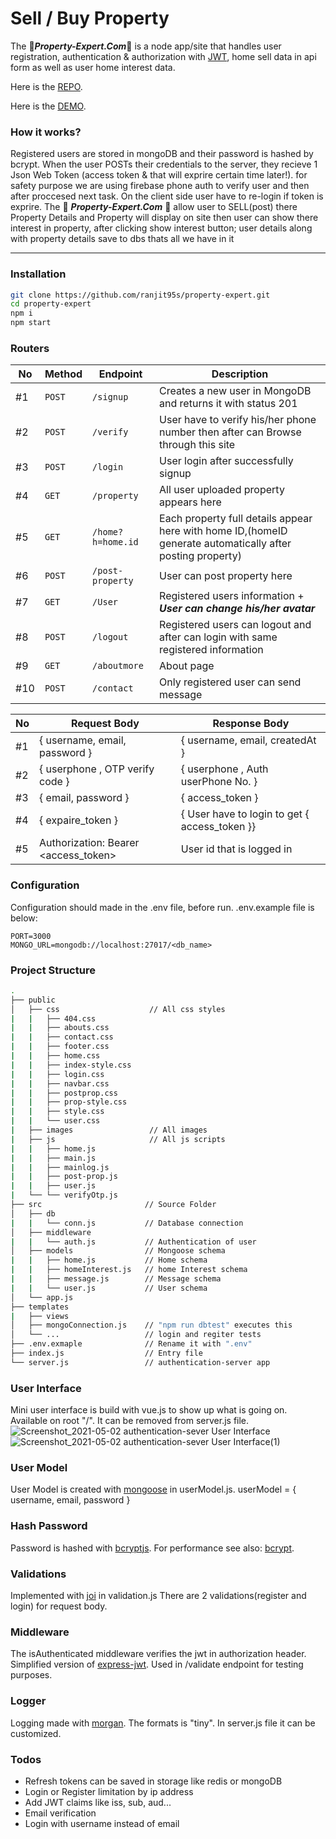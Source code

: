 # Sell / Buy Property
The :house_with_garden:**_Property-Expert.Com_**:house_with_garden: is a node app/site that handles user registration, authentication & authorization with [JWT](https://www.npmjs.com/package/jsonwebtoken), home sell data in api form as well as user home interest data.

Here is the [REPO](https://github.com/ranjit95s/property-expert).

Here is the [DEMO](https://property-expert.herokuapp.com/).

### How it works?

  Registered users are stored in mongoDB and their password is hashed by bcrypt. When the user POSTs their credentials to the server, they recieve 1 Json Web Token (access token & that will exprire certain time later!).
for safety purpose we are using firebase phone auth to verify user and then after proccesed next task.
On the client side user have to re-login if token is exprire.
The :house_with_garden: **_Property-Expert.Com_** :house_with_garden: allow user to SELL(post) there Property Details and Property will display on site then user can show there interest in property, after clicking show interest button; user details along with property details save to dbs thats all we have in it

-----

### Installation
```bash
git clone https://github.com/ranjit95s/property-expert.git
cd property-expert
npm i
npm start
```

### Routers

| No  | Method | Endpoint          | Description                                                                      |
|-----|--------|-------------------|----------------------------------------------------------------------------------|
| #1  | `POST` | `/signup`         | Creates a new user in MongoDB and returns it with status 201                     |
| #2  | `POST` | `/verify`         | User have to verify his/her phone number then after can Browse through this site |
| #3  | `POST` | `/login`          | User login after successfully signup                                             |
| #4  | `GET`  | `/property`       | All user uploaded property appears here                                          |
| #5  | `GET`  | `/home?h=home.id` | Each property full details appear here with home ID,(homeID generate automatically after posting property)|
| #6  | `POST` | `/post-property`  | User can post property here                                                      |
| #7  | `GET`  | `/User`           | Registered users information + **_User can change his/her avatar_**              |
| #8  | `POST` | `/logout`         | Registered users can logout and after can login with same registered information |
| #9  | `GET`  | `/aboutmore`      | About page                                                                       |
| #10 | `POST` | `/contact`        | Only registered user can send message                                            |


| No  | Request Body                         | Response Body                   |
| --- | ------------------------------------ | ------------------------------- |
| #1  | { username, email, password }        | { username, email, createdAt }  |
| #2  | { userphone , OTP verify code }      | { userphone , Auth userPhone No. }|
| #3  | { email, password }                  | { access_token }                 |
| #4  | { expaire_token }                    | { User have to login to get { access_token }}|
| #5  | Authorization: Bearer <access_token> | User id that is logged in       |


### Configuration
Configuration should made in the .env file, before run. .env.example file is below:
```env
PORT=3000
MONGO_URL=mongodb://localhost:27017/<db_name>
```

### Project Structure

```bash
.
├── public
│   ├── css                    // All css styles
|   |   ├── 404.css
|   |   ├── abouts.css
|   |   ├── contact.css
|   |   ├── footer.css
|   |   ├── home.css
|   |   ├── index-style.css
|   |   ├── login.css
|   |   ├── navbar.css
|   |   ├── postprop.css
|   |   ├── prop-style.css
|   |   ├── style.css
|   |   └── user.css
|   ├── images                 // All images
|   ├── js                     // All js scripts
|   |   ├── home.js
|   |   ├── main.js
|   |   ├── mainlog.js
|   |   ├── post-prop.js
|   |   ├── user.js
|   └── └── verifyOtp.js
├── src                       // Source Folder
│   ├── db                    
|   |   └── conn.js           // Database connection
│   ├── middleware
|   |   └── auth.js           // Authentication of user
│   ├── models                // Mongoose schema
|   |   ├── home.js           // Home schema
|   |   ├── homeInterest.js   // home Interest schema
|   |   ├── message.js        // Message schema
|   |   └── user.js           // User schema
│   └── app.js 
├── templates
|   ├── views
│   ├── mongoConnection.js    // "npm run dbtest" executes this
│   └── ...                   // login and regiter tests
├── .env.exmaple              // Rename it with ".env"
├── index.js                  // Entry file
└── server.js                 // authentication-server app
```


### User Interface
Mini user interface is build with vue.js to show up what is going on.
Available on root "/". It can be removed from server.js file.
![Screenshot_2021-05-02 authentication-sever User Interface](https://user-images.githubusercontent.com/39749730/116825809-808cf700-ab99-11eb-8b30-98a5cfbc8f3e.png)
![Screenshot_2021-05-02 authentication-sever User Interface(1)](https://user-images.githubusercontent.com/39749730/116825812-8256ba80-ab99-11eb-9e98-9f9741344224.png)

### User Model
User Model is created with [mongoose](https://www.npmjs.com/package/mongoose) in userModel.js.
userModel = { username, email, password }

### Hash Password
Password is hashed with [bcryptjs](https://www.npmjs.com/package/bcryptjs).
For performance see also: [bcrypt](https://www.npmjs.com/package/bcrypt).

### Validations
Implemented with [joi](https://joi.dev/api/?v=17.4.0) in validation.js
There are 2 validations(register and login) for request body.

### Middleware
The isAuthenticated middleware verifies the jwt in authorization header.
Simplified version of [express-jwt](https://www.npmjs.com/package/express-jwt).
Used in /validate endpoint for testing purposes.

### Logger
Logging made with [morgan](https://www.npmjs.com/package/morgan).
The formats is "tiny". In server.js file it can be customized.

### Todos
- Refresh tokens can be saved in storage like redis or mongoDB
- Login or Register limitation by ip address
- Add JWT claims like iss, sub, aud...
- Email verification
- Login with username instead of email

